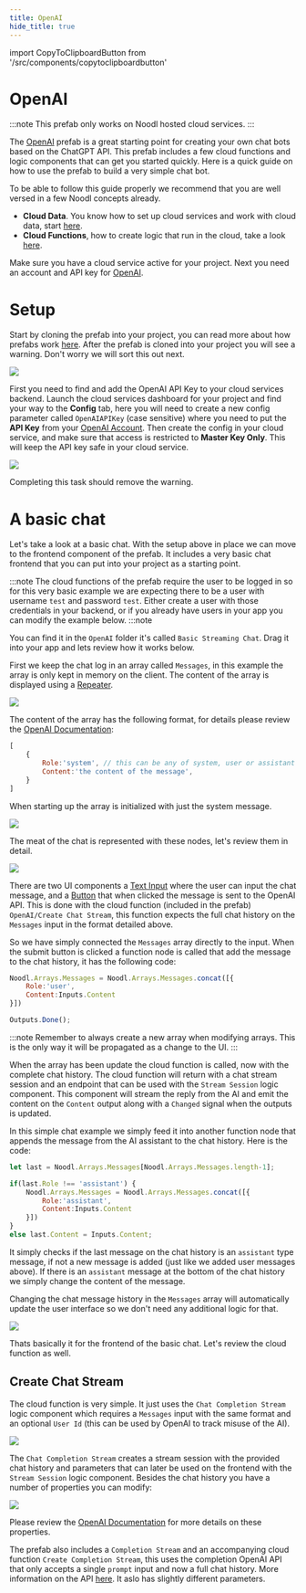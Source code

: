 ```yaml
---
title: OpenAI
hide_title: true
---
```


import CopyToClipboardButton from '/src/components/copytoclipboardbutton'

# OpenAI

:::note
This prefab only works on Noodl hosted cloud services.
:::

The [OpenAI](https://openai.com) prefab is a great starting point for creating your own chat bots based on the ChatGPT API. This prefab includes a few cloud functions and logic components that can get you started quickly. Here is a quick guide on how to use the prefab to build a very simple chat bot.

To be able to follow this guide properly we recommend that you are well versed in a few Noodl concepts already.

- **Cloud Data**. You know how to set up cloud services and work with cloud data, start [here](/docs/guides/cloud-data/creating-a-backend).
- **Cloud Functions**, how to create logic that run in the cloud, take a look [here](/docs/guides/cloud-logic/introduction).

Make sure you have a cloud service active for your project. Next you need an account and API key for [OpenAI](https://openai.com).

# Setup

Start by cloning the prefab into your project, you can read more about how prefabs work [here](/docs/guides/user-interfaces/modules). After the prefab is cloned into your project you will see a warning. Don't worry we will sort this out next.

<div className="ndl-image-with-background l">

![](/library/prefabs/openai/warnings.png)

</div>

First you need to find and add the OpenAI API Key to your cloud services backend. Launch the cloud services dashboard for your project and find your way to the **Config** tab, here you will need to create a new config parameter called `OpenAIAPIKey` (case sensitive) where you need to put the **API Key** from your [OpenAI Account](https://platform.openai.com/account/usage). Then create the config in your cloud service, and make sure that access is restricted to **Master Key Only**. This will keep the API key safe in your cloud service.

<div className="ndl-image-with-background xl">

![](/library/prefabs/openai/config-param.png)

</div>

Completing this task should remove the warning.

# A basic chat

Let's take a look at a basic chat. With the setup above in place we can move to the frontend component of the prefab. It includes a very basic chat frontend that you can put into your project as a starting point.

:::note
The cloud functions of the prefab require the user to be logged in so for this very basic example we are expecting there to be a user with username `test` and password `test`. Either create a user with those credentials in your backend, or if you already have users in your app you can modify the example below.
:::note

You can find it in the `OpenAI` folder it's called `Basic Streaming Chat`. Drag it into your app and lets review how it works below. 


First we keep the chat log in an array called `Messages`, in this example the array is only kept in memory on the client. The content of the array is displayed using a [Repeater](/nodes/ui-controls/repeater).

<div className="ndl-image-with-background xl">

![](/library/prefabs/openai/chatnodes-1.png)

</div>

The content of the array has the following format, for details please review the [OpenAI Documentation](https://platform.openai.com/docs/guides/gpt/chat-completions-api):

```javascript
[
    {
        Role:'system', // this can be any of system, user or assistant
        Content:'the content of the message',
    }
]
```

When starting up the array is initialized with just the system message.

<div className="ndl-image-with-background xl">

![](/library/prefabs/openai/chatnodes-2.png)

</div>

The meat of the chat is represented with these nodes, let's review them in detail.

<div className="ndl-image-with-background xl">

![](/library/prefabs/openai/chatnodes-3.png)

</div>

There are two UI components a [Text Input](/nodes/ui-controls/text-input) where the user can input the chat message, and a [Button](/nodes/ui-controls/button) that when clicked the message is sent to the OpenAI API. This is done with the cloud function (included in the prefab) `OpenAI/Create Chat Stream`, this function expects the full chat history on the `Messages` input in the format detailed above.

So we have simply connected the `Messages` array directly to the input. When the submit button is clicked a function node is called that add the message to the chat history, it has the following code:

```javascript
Noodl.Arrays.Messages = Noodl.Arrays.Messages.concat([{
    Role:'user',
    Content:Inputs.Content
}])

Outputs.Done();
```

:::note
Remember to always create a new array when modifying arrays. This is the only way it will be propagated as a change to the UI.
:::

When the array has been update the cloud function is called, now with the complete chat history. The cloud function will return with a chat stream session and an endpoint that can be used with the `Stream Session` logic component. This component will stream the reply from the AI and emit the content on the `Content` output along with a `Changed` signal when the outputs is updated.

In this simple chat example we simply feed it into another function node that appends the message from the AI assistant to the chat history. Here is the code:

```javascript
let last = Noodl.Arrays.Messages[Noodl.Arrays.Messages.length-1];

if(last.Role !== 'assistant') {
    Noodl.Arrays.Messages = Noodl.Arrays.Messages.concat([{
        Role:'assistant',
        Content:Inputs.Content
    }])
}
else last.Content = Inputs.Content;
```

It simply checks if the last message on the chat history is an `assistant` type message, if not a new message is added (just like we added user messages above). If there is an `assistant` message at the bottom of the chat history we simply change the content of the message.

Changing the chat message history in the `Messages` array will automatically update the user interface so we don't need any additional logic for that.

<div className="ndl-image-with-background l">

![](/library/prefabs/openai/chat-ui-1.png)

</div>

Thats basically it for the frontend of the basic chat. Let's review the cloud function as well.

## Create Chat Stream

The cloud function is very simple. It just uses the `Chat Completion Stream` logic component which requires a `Messages` input with the same format and an optional `User Id` (this can be used by OpenAI to track misuse of the AI).

<div className="ndl-image-with-background xl">

![](/library/prefabs/openai/chat-cf-1.png)

</div>

The `Chat Completion Stream` creates a stream session with the provided chat history and parameters that can later be used on the frontend with the `Stream Session` logic component. Besides the chat history you have a number of properties you can modify:

<div className="ndl-image-with-background l">

![](/library/prefabs/openai/chat-cf-2.png)

</div>

Please review the [OpenAI Documentation](https://platform.openai.com/docs/guides/gpt/chat-completions-api) for more details on these properties.

The prefab also includes a `Completion Stream` and an accompanying cloud function `Create Completion Stream`, this uses the completion OpenAI API that only accepts a single `prompt` input and now a full chat history. More information on the API [here](https://platform.openai.com/docs/guides/gpt/completions-api). It aslo has slightly different parameters.















